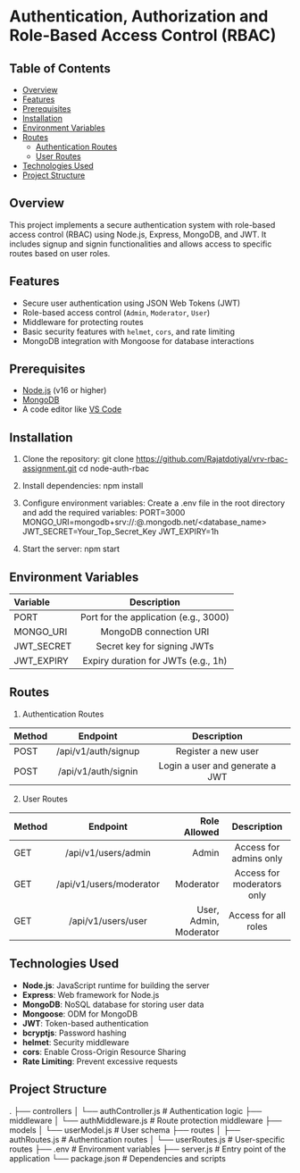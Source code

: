 # Authentication, Authorization and Role-Based Access Control (RBAC)

## Table of Contents

- [Overview](#overview)
- [Features](#features)
- [Prerequisites](#prerequisites)
- [Installation](#installation)
- [Environment Variables](#environment-variables)
- [Routes](#routes)
  - [Authentication Routes](#authentication-routes)
  - [User Routes](#user-routes)
- [Technologies Used](#technologies-used)
- [Project Structure](#project-structure)

## Overview

This project implements a secure authentication system with role-based access control (RBAC) using Node.js, Express, MongoDB, and JWT. It includes signup and signin functionalities and allows access to specific routes based on user roles.

## Features

- Secure user authentication using JSON Web Tokens (JWT)
- Role-based access control (`Admin`, `Moderator`, `User`)
- Middleware for protecting routes
- Basic security features with `helmet`, `cors`, and rate limiting
- MongoDB integration with Mongoose for database interactions

## Prerequisites

- [Node.js](https://nodejs.org/) (v16 or higher)
- [MongoDB](https://www.mongodb.com/)
- A code editor like [VS Code](https://code.visualstudio.com/)

## Installation

1. Clone the repository:
   git clone https://github.com/Rajatdotiyal/vrv-rbac-assignment.git
   cd node-auth-rbac

2. Install dependencies:
   npm install

3. Configure environment variables: Create a .env file in the root directory and add the required variables:
   PORT=3000
   MONGO_URI=mongodb+srv://<username>:<password>@<cluster>.mongodb.net/<database_name>
   JWT_SECRET=Your_Top_Secret_Key
   JWT_EXPIRY=1h

4. Start the server:
   npm start

## Environment Variables
| Variable      |               Description                |
|:--------------|:----------------------------------------:|
| PORT          | Port for the application (e.g., 3000)    |
| MONGO_URI     | MongoDB connection URI                   |
| JWT_SECRET    | Secret key for signing JWTs              |
| JWT_EXPIRY    | Expiry duration for JWTs (e.g., 1h)      |


## Routes
1. Authentication Routes

| Method |        Endpoint      |           Description            |
|:-------|:--------------------:|:--------------------------------:|
| POST   | 	/api/v1/auth/signup | 	Register a new user            |
| POST   |  /api/v1/auth/signin |  Login a user and generate a JWT |

2. User Routes

| Method |        Endpoint          |       Role Allowed      |   Description                    |
|:-------|:------------------------:|------------------------:|:--------------------------------:|
| GET   | 	/api/v1/users/admin     |  Admin                  | Access for admins only           |
| GET   |  	/api/v1/users/moderator |  Moderator              | Access for moderators only       |
| GET   |  	/api/v1/users/user      |  User, Admin, Moderator | Access for all roles             |

## Technologies Used

- **Node.js**: JavaScript runtime for building the server
- **Express**: Web framework for Node.js
- **MongoDB**: NoSQL database for storing user data
- **Mongoose**: ODM for MongoDB
- **JWT**: Token-based authentication
- **bcryptjs**: Password hashing
- **helmet**: Security middleware
- **cors**: Enable Cross-Origin Resource Sharing
- **Rate Limiting**: Prevent excessive requests

## Project Structure

.
├── controllers
│   └── authController.js  # Authentication logic
├── middleware
│   └── authMiddleware.js  # Route protection middleware
├── models
│   └── userModel.js       # User schema
├── routes
│   ├── authRoutes.js      # Authentication routes
│   └── userRoutes.js      # User-specific routes
├── .env                   # Environment variables
├── server.js              # Entry point of the application
└── package.json           # Dependencies and scripts
